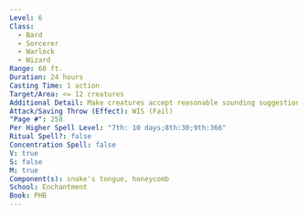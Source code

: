 ```yaml
---
Level: 6
Class:
  - Bard
  - Sorcerer
  - Warlock
  - Wizard
Range: 60 ft.
Duration: 24 hours
Casting Time: 1 action
Target/Area: <= 12 creatures
Additional Detail: Make creatures accept reasonable sounding suggestions. See Sourcebook.
Attack/Saving Throw (Effect): WIS (Fail)
"Page #": 258
Per Higher Spell Level: "7th: 10 days;8th:30;9th:366"
Ritual Spell?: false
Concentration Spell: false
V: true
S: false
M: true
Component(s): snake's tongue, honeycomb
School: Enchantment
Book: PHB
---
```

